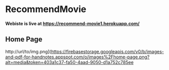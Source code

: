 # RecommendMovie
#### Webiste is live at https://recommend-movie1.herokuapp.com/
## Home Page
http://url/to/img.png](https://firebasestorage.googleapis.com/v0/b/images-and-pdf-for-handnotes.appspot.com/o/images%2Fhome-page.png?alt=media&token=403a1c37-fa50-4aad-9050-d1a752c785ee
